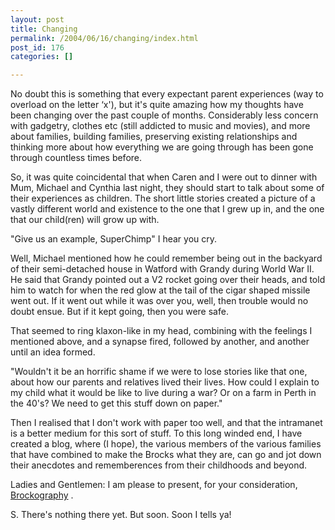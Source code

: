 ```yaml
---
layout: post
title: Changing
permalink: /2004/06/16/changing/index.html
post_id: 176
categories: []

---
```


 No doubt this is something that every expectant parent experiences (way to overload on the letter &#8216;x'), but it's quite amazing how my thoughts have been changing over the past couple of months. Considerably less concern with gadgetry, clothes etc (still addicted to music and movies), and more about families, building families, preserving existing relationships and thinking more about how everything we are going through has been gone through countless times before.

So, it was quite coincidental that when Caren and I were out to dinner with Mum, Michael and Cynthia last night, they should start to talk about some of their experiences as children. The short little stories created a picture of a vastly different world and existence to the one that I grew up in, and the one that our child(ren) will grow up with.

"Give us an example, SuperChimp" I hear you cry.

Well, Michael mentioned how he could remember being out in the backyard of their semi-detached house in Watford with Grandy during World War II. He said that Grandy pointed out a V2 rocket going over their heads, and told him to watch for when the red glow at the tail of the cigar shaped missile went out. If it went out while it was over you, well, then trouble would no doubt ensue. But if it kept going, then you were safe.

That seemed to ring klaxon-like in my head, combining with the feelings I mentioned above, and a synapse fired, followed by another, and another until an idea formed.

"Wouldn't it be an horrific shame if we were to lose stories like that one, about how our parents and relatives lived their lives. How could I explain to my child what it would be like to live during a war? Or on a farm in Perth in the 40's? We need to get this stuff down on paper."

Then I realised that I don't work with paper too well, and that the intramanet is a better medium for this sort of stuff. To this long winded end, I have created a blog, where (I hope), the various members of the various families that have combined to make the Brocks what they are, can go and jot down their anecdotes and rememberences from their childhoods and beyond.

Ladies and Gentlemen: I am please to present, for your consideration, <a href="http://brockography.blogspot.com/">Brockography</a> .

S. There's nothing there yet. But soon. Soon I tells ya!

